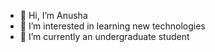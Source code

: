 - 👋 Hi, I’m Anusha 
- 👀 I’m interested in learning new technologies
- 🌱 I’m currently an undergraduate student

<!---
anusha-yadav/anusha-yadav is a ✨ special ✨ repository because its `README.md` (this file) appears on your GitHub profile.
You can click the Preview link to take a look at your changes.
--->
